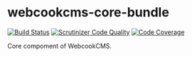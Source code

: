# webcookcms-core-bundle

[![Build Status](https://travis-ci.org/ufik/webcookcms-core-bundle.svg?branch=master)](https://travis-ci.org/ufik/webcookcms-core-bundle)
[![Scrutinizer Code Quality](https://scrutinizer-ci.com/g/ufik/webcookcms-core-bundle/badges/quality-score.png?b=master)](https://scrutinizer-ci.com/g/ufik/webcookcms-core-bundle/?branch=master)
[![Code Coverage](https://scrutinizer-ci.com/g/ufik/webcookcms-core-bundle/badges/coverage.png?b=master)](https://scrutinizer-ci.com/g/ufik/webcookcms-core-bundle/?branch=master)

Core compoment of WebcookCMS.

